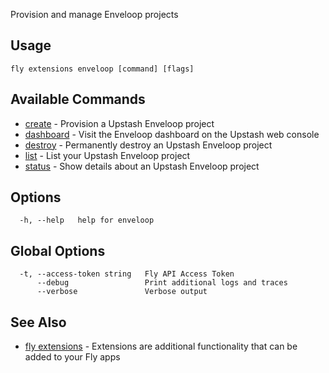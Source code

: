 Provision and manage Enveloop projects


## Usage
~~~
fly extensions enveloop [command] [flags]
~~~

## Available Commands
* [create](/docs/flyctl/extensions-enveloop-create/)	 - Provision a Upstash Enveloop project
* [dashboard](/docs/flyctl/extensions-enveloop-dashboard/)	 - Visit the Enveloop dashboard on the Upstash web console
* [destroy](/docs/flyctl/extensions-enveloop-destroy/)	 - Permanently destroy an Upstash Enveloop project
* [list](/docs/flyctl/extensions-enveloop-list/)	 - List your Upstash Enveloop project
* [status](/docs/flyctl/extensions-enveloop-status/)	 - Show details about an Upstash Enveloop project

## Options

~~~
  -h, --help   help for enveloop
~~~

## Global Options

~~~
  -t, --access-token string   Fly API Access Token
      --debug                 Print additional logs and traces
      --verbose               Verbose output
~~~

## See Also

* [fly extensions](/docs/flyctl/extensions/)	 - Extensions are additional functionality that can be added to your Fly apps

